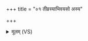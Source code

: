 +++
title = "०१ तीव्रस्याभिवयसो अस्य"

+++
<details><summary>मूलम् (VS)</summary>

ती॒व्रस्या॒भिव॑यसो अ॒स्य पा॑हि सर्वर॒था वि हरी॑ इ॒ह मु॑ञ्च। इन्द्र॒ मा त्वा॒ यज॑मानासो अ॒न्ये नि री॑रम॒न्तुभ्य॑मि॒मे सु॒तासः॑ ॥
</details>